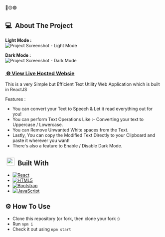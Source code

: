 <div>
🔴🟡🟢

<div>
  
  ## 💻 &nbsp;About The Project
 <b>Light Mode : </b><br/>
![Project Screenshot - Light Mode](https://i.ibb.co/M53CvZD/Screenshot-2022-12-30-155918.jpg)

  <b>Dark Mode : </b><br/>
![Project Screenshot - Dark Mode](https://i.ibb.co/2yK4ypv/darkMode.jpg)

 
  <h3>
    <a href="https://open-text.vercel.app/" title="Show Repositories"> &nbsp;🌐&nbsp;View Live Hosted Websie</a>
  </h3>

This is a very Simple but Efficient Text Utility Web Application which is built in ReactJS

Features :
* You can convert your Text to Speech & Let it read everything out for you! 
* You can perform Text Operations Like :- Converting your text to Uppercase / Lowercase.
* You can Remove Unwanted White spaces from the Text.
* Lastly, You can copy the Modified Text Directly to your Clipboard and paste it wherever you want!
* There's also a feature to Enable / Disable Dark Mode.


</div>
  
<div>

  ## &nbsp;<img src="https://media2.giphy.com/media/QssGEmpkyEOhBCb7e1/giphy.gif?cid=ecf05e47a0n3gi1bfqntqmob8g9aid1oyj2wr3ds3mg700bl&rid=giphy.gif" width ="25"> &nbsp;Built With

* [![React][React.js]][React-url]
* [![HTML5][HTML5.com]][HTML5-url]
* [![Bootstrap][Bootstrap.com]][Bootstrap-url]
* [![JavaScript][Javascript.com]][Javascript-url]

[Bootstrap.com]: https://img.shields.io/badge/Bootstrap-563D7C?style=for-the-badge&logo=bootstrap&logoColor=white
[Bootstrap-url]: https://getbootstrap.com
[React.js]: https://img.shields.io/badge/React-20232A?style=for-the-badge&logo=react&logoColor=61DAFB
[React-url]: https://reactjs.org/
[HTML5.com]: https://img.shields.io/badge/HTML5-0769AD?style=for-the-badge&logo=HTML5&logoColor=white
[HTML5-url]: https://html.com 
[Javascript.com]: https://img.shields.io/badge/JavScript-DD0031?style=for-the-badge&logo=javascript&logoColor=white
[Javascript-url]: https://www.javascript.com/
</div>

## ⚙️&nbsp;How To Use

- Clone this repository (or fork, then clone your fork :) 
- Run `npm i`
- Check it out using `npm start`


</div>
